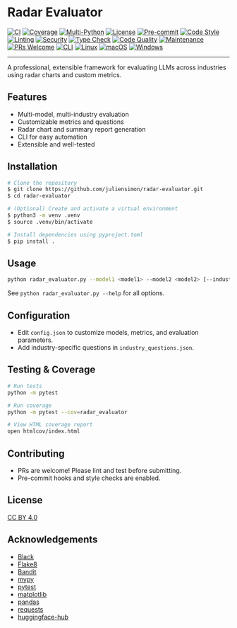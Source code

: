 # Radar Evaluator

[![CI](https://github.com/juliensimon/radar-evaluator/actions/workflows/ci.yml/badge.svg)](https://github.com/juliensimon/radar-evaluator/actions/workflows/ci.yml)
[![Coverage](https://img.shields.io/badge/coverage-95%25-brightgreen.svg)](htmlcov/index.html)
[![Multi-Python](https://img.shields.io/badge/python-3.8%20|%203.9%20|%203.10%20|%203.11%20|%203.12%20|%203.13-blue?logo=python&logoColor=white)](https://github.com/juliensimon/radar-evaluator/actions)
[![License](https://img.shields.io/badge/License-CC%20BY%204.0-blue.svg)](https://creativecommons.org/licenses/by/4.0/)
[![Pre-commit](https://img.shields.io/badge/pre--commit-enabled-brightgreen?logo=pre-commit&logoColor=white)](https://github.com/pre-commit/pre-commit)
[![Code Style](https://img.shields.io/badge/code%20style-black-000000.svg)](https://github.com/psf/black)
[![Linting](https://img.shields.io/badge/linting-flake8-blue.svg)](https://flake8.pycqa.org/)
[![Security](https://img.shields.io/badge/security-bandit-yellow.svg)](https://bandit.readthedocs.io/)
[![Type Check](https://img.shields.io/badge/type%20check-mypy-blue.svg)](https://mypy.readthedocs.io/)
[![Code Quality](https://img.shields.io/badge/code%20quality-A%2B-brightgreen.svg)](https://github.com/juliensimon/radar-evaluator)
[![Maintenance](https://img.shields.io/badge/maintained%3F-yes-green.svg)](https://github.com/juliensimon/radar-evaluator/graphs/commit-activity)
[![PRs Welcome](https://img.shields.io/badge/PRs-welcome-brightgreen.svg)](https://github.com/juliensimon/radar-evaluator/pulls)
[![CLI](https://img.shields.io/badge/CLI-Command%20Line-black.svg)](https://en.wikipedia.org/wiki/Command-line_interface)
[![Linux](https://img.shields.io/badge/os-linux-blue?logo=linux)]()
[![macOS](https://img.shields.io/badge/os-macOS-lightgrey?logo=apple)]()
[![Windows](https://img.shields.io/badge/os-windows-blue?logo=windows)]()

---

A professional, extensible framework for evaluating LLMs across industries using radar charts and custom metrics.

## Features
- Multi-model, multi-industry evaluation
- Customizable metrics and questions
- Radar chart and summary report generation
- CLI for easy automation
- Extensible and well-tested

## Installation

```bash
# Clone the repository
$ git clone https://github.com/juliensimon/radar-evaluator.git
$ cd radar-evaluator

# (Optional) Create and activate a virtual environment
$ python3 -m venv .venv
$ source .venv/bin/activate

# Install dependencies using pyproject.toml
$ pip install .
```

## Usage

```bash
python radar_evaluator.py --model1 <model1> --model2 <model2> [--industries <industries>] [--num-questions <N>]
```

See `python radar_evaluator.py --help` for all options.

## Configuration
- Edit `config.json` to customize models, metrics, and evaluation parameters.
- Add industry-specific questions in `industry_questions.json`.

## Testing & Coverage

```bash
# Run tests
python -m pytest

# Run coverage
python -m pytest --cov=radar_evaluator

# View HTML coverage report
open htmlcov/index.html
```

## Contributing
- PRs are welcome! Please lint and test before submitting.
- Pre-commit hooks and style checks are enabled.

## License

[CC BY 4.0](https://creativecommons.org/licenses/by/4.0/)

## Acknowledgements
- [Black](https://github.com/psf/black)
- [Flake8](https://flake8.pycqa.org/)
- [Bandit](https://bandit.readthedocs.io/)
- [mypy](https://mypy.readthedocs.io/)
- [pytest](https://pytest.org/)
- [matplotlib](https://matplotlib.org/)
- [pandas](https://pandas.pydata.org/)
- [requests](https://requests.readthedocs.io/)
- [huggingface-hub](https://pypi.org/project/huggingface-hub/)
